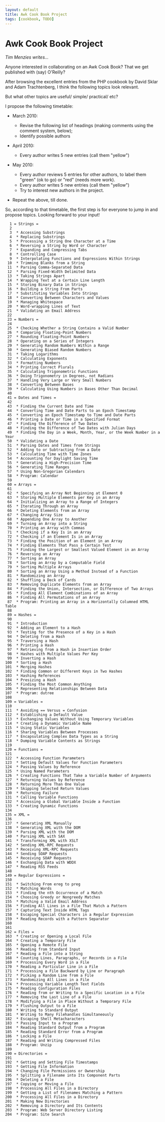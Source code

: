 ```yaml
---
layout: default
title: Awk Cook Book Project
tags: [cookbook, TODO]
---
```


Awk Cook Book Project
=====================

_Tim Menzies writes..._

Anyone interested in collaborating on an Awk Cook Book?  That we get
published with (say) O'Reilly?

After browsing the excellent entries from the PHP cookbook by David
Sklar and Adam Trachtenberg, I think the following topics look relevant.

But what other topics are useful/ simple/ practical/ etc?

I propose the following timetable:

+ March 2010: 

	- Revise the following list of headings (making comments using
	the comment system, below);
	- Identify possible authors
+ April 2010:

	- Every author writes 5 new entries (call them "yellow")
+ May 2010:

	- Every author reviews 5 entries for other authors, to label them
	"green" (ok to go) or "red" (needs more work).
	- Every author writes 5 new entries (call them "yellow")
	- Try to interest new authors in the project.
+ Repeat the above, till done.

So, according to that timetable, the first step is for everyone to jump in and propose topics. Looking forward to your input!

	  1	= Strings =
	  2	
	  3	 * Accessing Substrings
	  4	 * Replacing Substrings
	  5	 * Processing a String One Character at a Time
	  6	 * Reversing a String by Word or Character
	  7	 * Expanding and Compressing Tabs
	  8	 * Controlling Case
	  9	 * Interpolating Functions and Expressions Within Strings
	 10	 * Trimming Blanks from a String
	 11	 * Parsing Comma-Separated Data
	 12	 * Parsing Fixed-Width Delimited Data
	 13	 * Taking Strings Apart
	 14	 * Wrapping Text at a Certain Line Length
	 15	 * Storing Binary Data in Strings
	 16	 * Building a String From Parts
	 17	 * Substituting Variables Into Strings
	 18	 * Converting Between Characters and Values
	 19	 * Managing Whitespace
	 20	 * Word-wrapping Lines of Text
	 21	 * Validating an Email Address
	 22	
	 23	= Numbers =
	 24	
	 25	 * Checking Whether a String Contains a Valid Number
	 26	 * Comparing Floating-Point Numbers
	 27	 * Rounding Floating-Point Numbers
	 28	 * Operating on a Series of Integers
	 29	 * Generating Random Numbers Within a Range
	 30	 * Generating Biased Random Numbers
	 31	 * Taking Logarithms
	 32	 * Calculating Exponents
	 33	 * Formatting Numbers
	 34	 * Printing Correct Plurals
	 35	 * Calculating Trigonometric Functions
	 36	 * Doing Trigonometry in Degrees, not Radians
	 37	 * Handling Very Large or Very Small Numbers
	 38	 * Converting Between Bases
	 39	 * Calculating Using Numbers in Bases Other Than Decimal
	 40	
	 41	= Dates and Times =
	 42	
	 43	 * Finding the Current Date and Time
	 44	 * Converting Time and Date Parts to an Epoch Timestamp
	 45	 * Converting an Epoch Timestamp to Time and Date Parts
	 46	 * Printing a Date or Time in a Specified Format
	 47	 * Finding the Difference of Two Dates
	 48	 * Finding the Difference of Two Dates with Julian Days
	 49	 * Finding the Day in a Week, Month, Year, or the Week Number in a Year
	 50	 * Validating a Date
	 51	 * Parsing Dates and Times from Strings
	 52	 * Adding to or Subtracting from a Date
	 53	 * Calculating Time with Time Zones
	 54	 * Accounting for Daylight Saving Time
	 55	 * Generating a High-Precision Time
	 56	 * Generating Time Ranges
	 57	 * Using Non-Gregorian Calendars
	 58	 * Program: Calendar
	 59	
	 60	= Arrays =
	 61	
	 62	 * Specifying an Array Not Beginning at Element 0
	 63	 * Storing Multiple Elements per Key in an Array
	 64	 * Initializing an Array to a Range of Integers
	 65	 * Iterating Through an Array
	 66	 * Deleting Elements from an Array
	 67	 * Changing Array Size
	 68	 * Appending One Array to Another
	 69	 * Turning an Array into a String
	 70	 * Printing an Array with Commas 
	 71	 * Checking if a Key Is in an Array
	 72	 * Checking if an Element Is in an Array
	 73	 * Finding the Position of an Element in an Array
	 74	 * Finding Elements That Pass a Certain Test
	 75	 * Finding the Largest or Smallest Valued Element in an Array
	 76	 * Reversing an Array
	 77	 * Sorting an Array
	 78	 * Sorting an Array by a Computable Field
	 79	 * Sorting Multiple Arrays
	 80	 * Sorting an Array Using a Method Instead of a Function
	 81	 * Randomizing an Array
	 82	 * Shuffling a Deck of Cards
	 83	 * Removing Duplicate Elements from an Array
	 84	 * Finding the Union, Intersection, or Difference of Two Arrays
	 85	 * Finding All Element Combinations of an Array
	 86	 * Finding All Permutations of an Array
	 87	 * Program: Printing an Array in a Horizontally Columned HTML Table
	 88	
	 89	= Hashes =
	 90	
	 91	 * Introduction
	 92	 * Adding an Element to a Hash
	 93	 * Testing for the Presence of a Key in a Hash
	 94	 * Deleting from a Hash
	 95	 * Traversing a Hash
	 96	 * Printing a Hash
	 97	 * Retrieving from a Hash in Insertion Order 
	 98	 * Hashes with Multiple Values Per Key
	 99	 * Inverting a Hash
	100	 * Sorting a Hash
	101	 * Merging Hashes
	102	 * Finding Common or Different Keys in Two Hashes
	103	 * Hashing References
	104	 * Presizing a Hash
	105	 * Finding the Most Common Anything
	106	 * Representing Relationships Between Data
	107	 * Program: dutree
	108	
	109	= Variables =
	110	
	111	 * Avoiding == Versus = Confusion
	112	 * Establishing a Default Value
	113	 * Exchanging Values Without Using Temporary Variables
	114	 * Creating a Dynamic Variable Name
	115	 * Using Static Variables
	116	 * Sharing Variables Between Processes
	117	 * Encapsulating Complex Data Types as a String
	118	 * Dumping Variable Contents as Strings
	119	
	120	= Functions =
	121	
	122	 * Accessing Function Parameters
	123	 * Setting Default Values for Function Parameters
	124	 * Passing Values by Reference
	125	 * Using Named Parameters
	126	 * Creating Functions That Take a Variable Number of Arguments
	127	 * Returning Values by Reference
	128	 * Returning More Than One Value
	129	 * Skipping Selected Return Values
	130	 * Returning Failure
	131	 * Calling Variable Functions
	132	 * Accessing a Global Variable Inside a Function
	133	 * Creating Dynamic Functions
	134	
	135	= XML =
	136	
	137	 * Generating XML Manually
	138	 * Generating XML with the DOM
	139	 * Parsing XML with the DOM
	140	 * Parsing XML with SAX
	141	 * Transforming XML with XSLT
	142	 * Sending XML-RPC Requests
	143	 * Receiving XML-RPC Requests
	144	 * Sending SOAP Requests
	145	 * Receiving SOAP Requests
	146	 * Exchanging Data with WDDX
	147	 * Reading RSS Feeds
	148	
	149	= Regular Expressions =
	150	
	151	 * Switching From ereg to preg
	152	 * Matching Words
	153	 * Finding the nth Occurrence of a Match
	154	 * Choosing Greedy or Nongreedy Matches
	155	 * Matching a Valid Email Address
	156	 * Finding All Lines in a File That Match a Pattern
	157	 * Capturing Text Inside HTML Tags
	158	 * Escaping Special Characters in a Regular Expression
	159	 * Reading Records with a Pattern Separator
	160	
	161	
	162	= Files =
	163	 * Creating or Opening a Local File
	164	 * Creating a Temporary File
	165	 * Opening a Remote File
	166	 * Reading from Standard Input
	167	 * Reading a File into a String
	168	 * Counting Lines, Paragraphs, or Records in a File
	169	 * Processing Every Word in a File
	170	 * Reading a Particular Line in a File
	171	 * Processing a File Backward by Line or Paragraph
	172	 * Picking a Random Line from a File
	173	 * Randomizing All Lines in a File
	174	 * Processing Variable Length Text Fields
	175	 * Reading Configuration Files
	176	 * Reading from or Writing to a Specific Location in a File
	177	 * Removing the Last Line of a File
	178	 * Modifying a File in Place Without a Temporary File
	179	 * Flushing Output to a File
	180	 * Writing to Standard Output
	181	 * Writing to Many Filehandles Simultaneously
	182	 * Escaping Shell Metacharacters
	183	 * Passing Input to a Program
	184	 * Reading Standard Output from a Program
	185	 * Reading Standard Error from a Program
	186	 * Locking a File
	187	 * Reading and Writing Compressed Files
	188	 * Program: Unzip
	189	
	190	= Directories =
	191	
	192	 * Getting and Setting File Timestamps
	193	 * Getting File Information
	194	 * Changing File Permissions or Ownership
	195	 * Splitting a Filename into Its Component Parts
	196	 * Deleting a File
	197	 * Copying or Moving a File
	198	 * Processing All Files in a Directory
	199	 * Getting a List of Filenames Matching a Pattern
	200	 * Processing All Files in a Directory
	201	 * Making New Directories
	202	 * Removing a Directory and Its Contents
	203	 * Program: Web Server Directory Listing
	204	 * Program: Site Search
